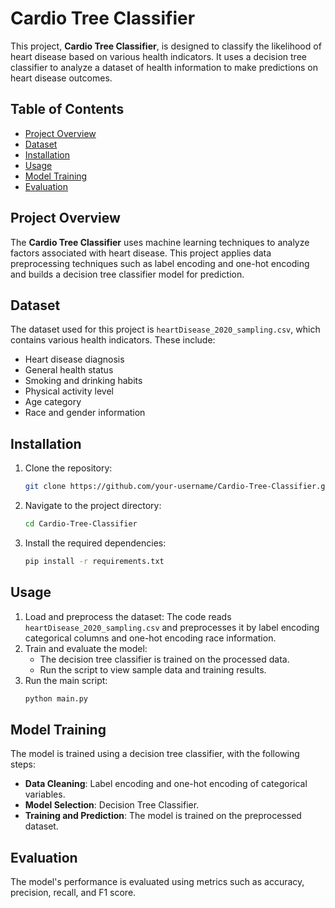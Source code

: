 
# Cardio Tree Classifier

This project, **Cardio Tree Classifier**, is designed to classify the likelihood of heart disease based on various health indicators. It uses a decision tree classifier to analyze a dataset of health information to make predictions on heart disease outcomes.

## Table of Contents
- [Project Overview](#project-overview)
- [Dataset](#dataset)
- [Installation](#installation)
- [Usage](#usage)
- [Model Training](#model-training)
- [Evaluation](#evaluation)

## Project Overview
The **Cardio Tree Classifier** uses machine learning techniques to analyze factors associated with heart disease. This project applies data preprocessing techniques such as label encoding and one-hot encoding and builds a decision tree classifier model for prediction.

## Dataset
The dataset used for this project is `heartDisease_2020_sampling.csv`, which contains various health indicators. These include:
- Heart disease diagnosis
- General health status
- Smoking and drinking habits
- Physical activity level
- Age category
- Race and gender information

## Installation
1. Clone the repository:
   ```bash
   git clone https://github.com/your-username/Cardio-Tree-Classifier.git
   ```
2. Navigate to the project directory:
   ```bash
   cd Cardio-Tree-Classifier
   ```
3. Install the required dependencies:
   ```bash
   pip install -r requirements.txt
   ```

## Usage
1. Load and preprocess the dataset:
   The code reads `heartDisease_2020_sampling.csv` and preprocesses it by label encoding categorical columns and one-hot encoding race information.
2. Train and evaluate the model:
   - The decision tree classifier is trained on the processed data.
   - Run the script to view sample data and training results.
3. Run the main script:
   ```bash
   python main.py
   ```

## Model Training
The model is trained using a decision tree classifier, with the following steps:
- **Data Cleaning**: Label encoding and one-hot encoding of categorical variables.
- **Model Selection**: Decision Tree Classifier.
- **Training and Prediction**: The model is trained on the preprocessed dataset.

## Evaluation
The model's performance is evaluated using metrics such as accuracy, precision, recall, and F1 score. 

